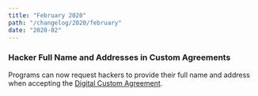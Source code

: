 ```yaml
---
title: "February 2020"
path: "/changelog/2020/february"
date: "2020-02"
---
```


### Hacker Full Name and Addresses in Custom Agreements
Programs can now request hackers to provide their full name and address when accepting the [Digital Custom Agreement](/programs/advanced-vetting.html#digital-customizable-agreements).
